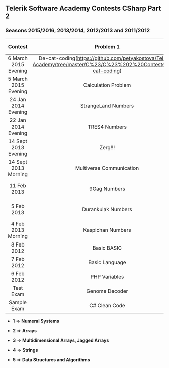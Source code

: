 ## Telerik Software Academy Contests CSharp Part 2
### Seasons 2015/2016, 2013/2014, 2012/2013 and 2011/2012

|        Contest       |         Problem 1        |            Problem 2            |     Problem 3     |         Problem 4         |        Problem 5       |
|:--------------------:|:------------------------:|:-------------------------------:|:-----------------:|:-------------------------:|:----------------------:|
| 6 March 2015 Evening |       De-cat-coding(https://github.com/petyakostova/Telerik-Academy/tree/master/C%23/C%23%202%20Contests/1/De-cat-coding)      | Increasing Absolute Differences |  Bit Shift Matrix |        CATastrophe        |      Singing Cats      |
| 5 March 2015 Evening |    Calculation Problem   |         Even Differences        |     Lover of 3    |        Konspiration       |        Bad Cat!        |
|  24 Jan 2014 Evening |    StrangeLand Numbers   |       Two Girls, One Path       |       Digits      |      Relevance Index      |        Doge Coin       |
|  22 Jan 2014 Evening |       TRES4 Numbers      |          Bunny Factory          |      Patterns     |   Variable Length Codes   |        Help Doge       |
| 14 Sept 2013 Evening |          Zerg!!!         |          Moving Letters         |     Trails 3D     |     Encode and Encrypt    |     They are Green     |
| 14 Sept 2013 Morning | Multiverse Communication |           Magic Words           |      Tron 3D      |     Decode and Decrypt    |  Featuring with Grisko |
|      11 Feb 2013     |       9Gag Numbers       |          Special Value          | Kukata is Dancing | Fake Text Markup Language |      Three in One      |
|      5 Feb 2013      |    Durankulak Numbers    |         Joro the Rabbit         |       Laser       |        C# Brackets        | Two Is Better Than One |
|  4 Feb 2013 Morning  |     Kaspichan Numbers    |           Greedy Dwarf          |       Slides      |   Console Justification   | One Task is Not Enough |
|      8 Feb 2012      |        Basic BASIC       |            Crossword            |      Indices      |      Bombing Cuboids      |      Academy Tasks     |
|      7 Feb 2012      |      Basic Language      |       Messages in a Bottle      |      Cooking      |         3D Slices         |     Secret Language    |
|      6 Feb 2012      |       PHP Variables      |        7-segment display        |       Tubes       |          3D Stars         |        Brackets        |
|       Test Exam      |      Genome Decoder      |           Tic-Tac-Toe           |  Airplane Drinks  |          3D Lines         |         Guitar         |
|      Sample Exam     |       C# Clean Code      |              Sudoku             |     Employees     |        3D Max Walk        |         Liquid         |

- **1** => **Numeral Systems**

- **2** => **Arrays**

- **3** => **Multidimensional Arrays, Jagged Arrays**

- **4** => **Strings**

- **5** => **Data Structures and Algorithms**
